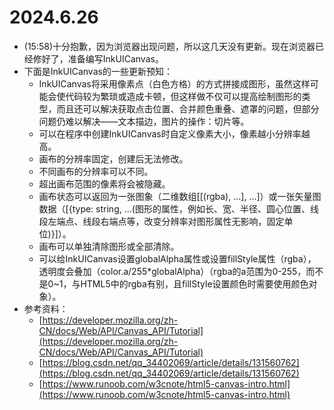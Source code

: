# 2024.6.26
* (15:58)十分抱歉，因为浏览器出现问题，所以这几天没有更新。现在浏览器已经修好了，准备编写InkUICanvas。
* 下面是InkUICanvas的一些更新预知：
  * InkUICanvas将采用像素点（白色方格）的方式拼接成图形，虽然这样可能会使代码较为繁琐或造成卡顿，但这样做不仅可以提高绘制图形的类型，而且还可以解决获取点击位置、合并颜色重叠、遮罩的问题，但部分问题仍难以解决——文本描边，图片的操作：切片等。
  * 可以在程序中创建InkUICanvas时自定义像素大小，像素越小分辨率越高。
  * 画布的分辨率固定，创建后无法修改。
  * 不同画布的分辨率可以不同。
  * 超出画布范围的像素将会被隐藏。
  * 画布状态可以返回为一张图象（二维数组[[<colour>(rgba), ...], ...]）或一张矢量图数据（[{type: string, ...(图形的属性，例如长、宽、半径、圆心位置、线段左端点、线段右端点等，改变分辨率对图形属性无影响，固定单位)}]）。
  * 画布可以单独清除图形或全部清除。
  * 可以给InkUICanvas设置globalAlpha属性或设置fillStyle属性（rgba），透明度会叠加（color.a/255*globalAlpha）（rgba的a范围为0-255，而不是0~1，与HTML5中的rgba有别，且fillStyle设置颜色时需要使用颜色对象）。
* 参考资料：
  * [https://developer.mozilla.org/zh-CN/docs/Web/API/Canvas_API/Tutorial](https://developer.mozilla.org/zh-CN/docs/Web/API/Canvas_API/Tutorial)
  * [https://blog.csdn.net/qq_34402069/article/details/131560762](https://blog.csdn.net/qq_34402069/article/details/131560762)
  * [https://www.runoob.com/w3cnote/html5-canvas-intro.html](https://www.runoob.com/w3cnote/html5-canvas-intro.html)
